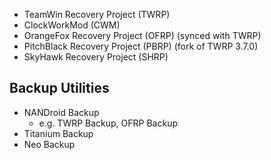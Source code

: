 - TeamWin Recovery Project (TWRP)
- ClockWorkMod (CWM)
- OrangeFox Recovery Project (OFRP) (synced with TWRP)
- PitchBlack Recovery Project (PBRP) (fork of TWRP 3.7.0)
- SkyHawk Recovery Project (SHRP)

## Backup Utilities
- NANDroid Backup
	- e.g. TWRP Backup, OFRP Backup
- Titanium Backup
- Neo Backup